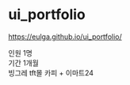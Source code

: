 # ui_portfolio

https://eulga.github.io/ui_portfolio/

인원 1명 </br>
기간 1개월 </br>
빙그레 tft몰 카피 + 이마트24
